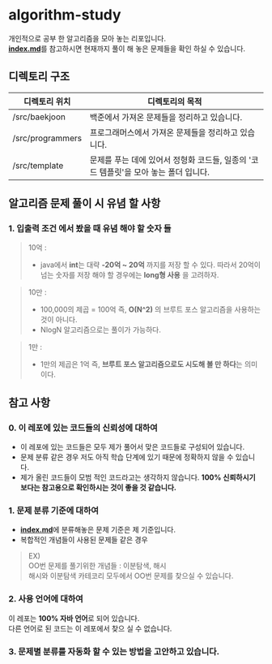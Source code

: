 # algorithm-study

개인적으로 공부 한 알고리즘을 모아 놓는 리포입니다.</br>
[**index.md**](./index.md)를 참고하시면 현재까지 풀이 해 놓은 문제들을 확인 하실 수 있습니다.

## 디렉토리 구조
| 디렉토리 위치 | 디렉토리의 목적 |
|--------|------------------|
| /src/baekjoon | 백준에서 가져온 문제들을 정리하고 있습니다. |
| /src/programmers | 프로그래머스에서 가져온 문제들을 정리하고 있습니다. |
| /src/template | 문제를 푸는 데에 있어서 정형화 코드들, 일종의 '코드 템플릿'을 모아 놓는 폴더 입니다.|

## 알고리즘 문제 풀이 시 유념 할 사항

### 1. 입출력 조건 에서 봤을 때 유념 해야 할 숫자 들

> 10억 :
> - java에서 **int**는 대략 **-20억 ~ 20억** 까지를 저장 할 수 있다. 따라서 20억이 넘는 숫자를 저장 해야 할 경우에는 **long형 사용** 을 고려하자.

> 10만 :
> - 100,000의 제곱 = 100억 즉, **O(N^2)** 의 브루트 포스 알고리즘을 사용하는 것이 아니다.
> - NlogN 알고리즘으로는 풀이가 가능하다.

> 1만 :
> - 1만의 제곱은 1억 즉, **브루트 포스 알고리즘으로도 시도해 볼 만 하다**는 의미이다.
>

## 참고 사항
### 0. 이 레포에 있는 코드들의 신뢰성에 대하여
- 이 레포에 있는 코드들은 모두 제가 풀어서 맞은 코드들로 구성되어 있습니다.
- 문제 분류 같은 경우 저도 아직 학습 단계에 있기 때문에 정확하지 않을 수 있습니다.
- 제가 올린 코드들이 모범 적인 코드라고는 생각하지 않습니다. **100% 신뢰하시기 보다는 참고용으로 확인하시는 것이 좋을 것 같습니다.**


### 1. 문제 분류 기준에 대하여 
- [**index.md**](./index.md)에 분류해놓은 문제 기준은 제 기준입니다.
- 복합적인 개념들이 사용된 문제들 같은 경우
> EX)</br>
>  OO번 문제를 풀기위한 개념들 : 이분탐색, 해시</br>
>  해시와 이분탐색 카테코리 모두에서 OO번 문제를 찾으실 수 있습니다.

### 2. 사용 언어에 대하여

이 레포는 **100% 자바 언어**로 되어 있습니다. </br>
다른 언어로 된 코드는 이 레포에서 찾으 실 수 없습니다.


### 3. 문제별 분류를 자동화 할 수 있는 방법을 고안하고 있습니다.



